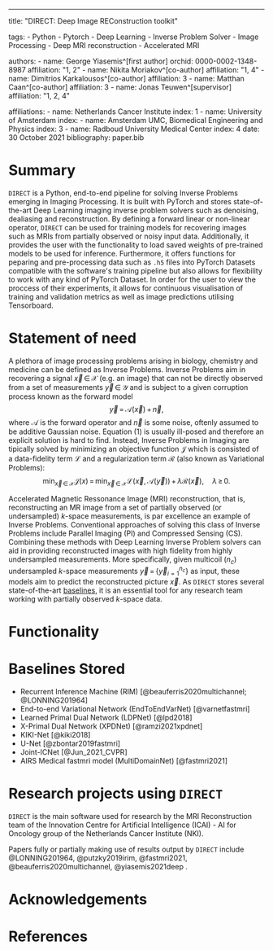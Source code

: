 ---
title: "DIRECT: Deep Image REConstruction toolkit"

tags:
    - Python
    - Pytorch
    - Deep Learning
    - Inverse Problem Solver
    - Image Processing
    - Deep MRI reconstruction
    - Accelerated MRI

authors:
    - name: George Yiasemis^[first author] 
      orchid: 0000-0002-1348-8987
      affiliation: "1, 2"
    - name: Nikita Moriakov^[co-author]
      affiliation: "1, 4"
    - name: Dimitrios Karkalousos^[co-author]
      affiliation: 3
    - name: Matthan Caan^[co-author]
      affiliation: 3
    - name: Jonas Teuwen^[supervisor]
      affiliation: "1, 2, 4"
   
affiliations:
    - name: Netherlands Cancer Institute
      index: 1
    - name: University of Amsterdam
      index: 
    - name: Amsterdam UMC, Biomedical Engineering and Physics
      index: 3
    - name: Radboud University Medical Center
      index: 4
date: 30 October 2021
bibliography: paper.bib

# Summary

`DIRECT` is a Python, end-to-end pipeline for solving Inverse Problems emerging in Imaging Processing. It is built with PyTorch and stores state-of-the-art Deep Learning imaging inverse problem solvers such as denoising, dealiasing and reconstruction. By defining a forward linear or non-linear operator, `DIRECT` can be used for training models for recovering images such as MRIs from partially observed or noisy input data. Additionally, it provides the user with the functionality to load saved weights of pre-trained models to be used for inference. Furthermore, it offers functions for peparing and pre-processing data such as `.h5` files into PyTorch Datasets compatible with the software's training pipeline but also allows for flexibility to work with any kind of PyTorch Dataset. In order for the user to view the proccess of their experiments, it allows for continuous visualisation of training and validation metrics as well as image predictions utilising Tensorboard.

# Statement of need

A plethora of image processing problems arising in biology, chemistry and medicine can be defined as Inverse Problems. Inverse Problems aim in recovering a signal $\vec{x} \, \in \, \mathcal{X}$ (e.g. an image) that can not  be directly observed from a set of measurements $\vec{y} \, \in \, \mathcal{Y}$ and is subject to a given corruption process known as the forward model $$\tag{1} \vec{y} \, = \, \mathcal{A}(\vec{x}) \,+\,\vec{n},$$ where $\mathcal{A}$ is the forward operator and $\vec{n}$ is some noise, oftenly assumed to be additive Gaussian noise. Equation (1) is usually ill-posed and therefore an explicit solution is hard to find. Instead, Inverse Problems in Imaging are tipically solved by minimizing an objective function $\mathcal{J}$ which is consisted of a data-fidelity term $\mathcal{L}$ and a regularization term $\mathcal{R}$ (also known as Variational Problems):
$$\tag{2}  \min_{\vec{x} \, \in \, \mathcal{X}} \mathcal{J}(x) \, = \, \min_{\vec{x} \, \in \,  \mathcal{X}} \mathcal{L}\big(\vec{x}, \, \mathcal{A}(\vec{y})\big) \,+\, \lambda \mathcal{R}(\vec{x}),\quad \lambda \, \ge \, 0.$$ 

Accelerated Magnetic Ressonance Image (MRI) reconstruction, that is, reconstructing an MR image from a set of partially observed (or undersampled) $k$-space measurements, is par excellence an example of Inverse Problems.  Conventional approaches of solving this class of Inverse Problems include Parallel Imaging (PI) and Compressed Sensing (CS). Combining these methods with Deep Learning Inverse Problem solvers can aid in providing reconstructed images with high fidelity from highly undersampled measurements. More specifically, given multicoil ($n_c$) undersampled $k$-space measurements $\vec{y} \,=\,\{\vec{y}_{i=1}^{n_c}\}$ as input,  these models aim to predict the reconstructed picture $\vec{x}$. As `DIRECT` stores several state-of-the-art [baselines](#baselines-stored), it is an essential tool for any research team working with partially observed $k$-space data.

# Functionality


# Baselines Stored

 - Recurrent Inference Machine (RIM) [@beauferris2020multichannel; @LONNING201964]
 - End-to-end Variational Network (EndToEndVarNet) [@varnetfastmri]
 - Learned Primal Dual Network (LDPNet) [@lpd2018]
 - X-Primal Dual Network (XPDNet) [@ramzi2021xpdnet]
 - KIKI-Net [@kiki2018]
 - U-Net [@zbontar2019fastmri]
 - Joint-ICNet [@Jun_2021_CVPR]
 - AIRS Medical fastmri model (MultiDomainNet) [@fastmri2021]

# Research projects using `DIRECT`

`DIRECT` is the main software used for research by the MRI Reconstruction team of the Innovation Centre for Artificial Intelligence (ICAI) - AI for Oncology group of the Netherlands Cancer Institute (NKI).

Papers fully or partially making use of results output by `DIRECT` include @LONNING201964, @putzky2019irim, @fastmri2021, @beauferris2020multichannel, @yiasemis2021deep .


# Acknowledgements


# References
